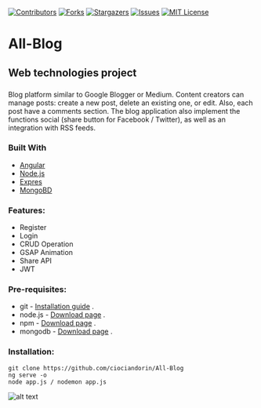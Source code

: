 [![Contributors][contributors-shield]][contributors-url]
[![Forks][forks-shield]][forks-url]
[![Stargazers][stars-shield]][stars-url]
[![Issues][issues-shield]][issues-url]
[![MIT License][license-shield]][license-url]

# All-Blog
## Web technologies project
### 

Blog platform similar to Google Blogger or Medium. Content creators can manage posts: create a new post, delete an existing one, or edit. Also, each post have a comments section. The blog application also implement the functions social (share button for Facebook / Twitter), as well as an integration with RSS feeds.

### Built With

* [Angular](https://angular.io/)
* [Node.js](https://nodejs.org/en/)
* [Expres](https://expressjs.com/)
* [MongoBD](https://www.mongodb.com/)

### Features:
* Register
* Login
* CRUD Operation
* GSAP Animation
* Share API
* JWT

### Pre-requisites:
* git - [Installation guide](https://www.linode.com/docs/development/version-control/how-to-install-git-on-linux-mac-and-windows/) .  
* node.js - [Download page](https://nodejs.org/en/download/) .  
* npm - [Download page](https://angular.io/cli) .  
* mongodb - [Download page](https://www.mongodb.com/download-center/community) .  

### Installation:
``` 
git clone https://github.com/ciociandorin/All-Blog
ng serve -o
node app.js / nodemon app.js
```
![alt text](https://miro.medium.com/max/785/1*jaSIDcOmluf97OKazeaHXg.png)

[contributors-shield]: https://img.shields.io/github/contributors/ciociandorin/All-Blog.svg?style=for-the-badge
[contributors-url]: https://github.com/ciociandorin/All-Blog/graphs/contributors
[forks-shield]: https://img.shields.io/github/forks/ciociandorin/All-Blog.svg?style=for-the-badge
[forks-url]: https://github.com/ciociandorin/All-Blog/network/members
[stars-shield]: https://img.shields.io/github/stars/ciociandorin/All-Blog.svg?style=for-the-badge
[stars-url]: https://github.com/ciociandorin/All-Blog/stargazers
[issues-shield]: https://img.shields.io/github/issues/ciociandorin/All-Blog.svg?style=for-the-badge
[issues-url]: https://github.com/ciociandorin/All-Blog/issues
[license-shield]: https://img.shields.io/github/license/ciociandorin/All-Blog.svg?style=for-the-badge
[license-url]: https://github.com/ciociandorin/All-Blog/blob/main/LICENSE.txt
